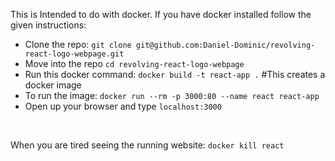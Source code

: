 This is Intended to do with docker. If you have docker installed follow the given instructions:
- Clone the repo: `git clone git@github.com:Daniel-Dominic/revolving-react-logo-webpage.git`
- Move into the repo `cd revolving-react-logo-webpage`
- Run this docker command: `docker build -t react-app .`           #This creates a docker image
- To run the image: `docker run --rm -p 3000:80 --name react react-app`
- Open up your browser and type `localhost:3000`
<br>
 
When you are tired seeing the running website: `docker kill react`
